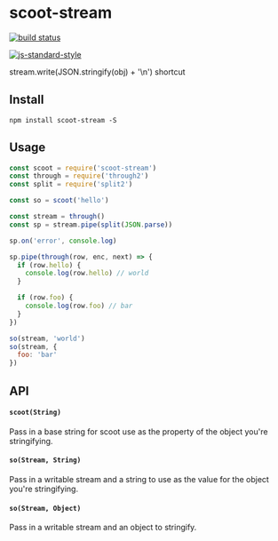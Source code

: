 # scoot-stream

[![build status](http://img.shields.io/travis/jekrb/scoot-stream.svg?style=flat)](http://travis-ci.org/jekrb/scoot-stream)

[![js-standard-style](https://cdn.rawgit.com/feross/standard/master/badge.svg)](https://github.com/feross/standard)

stream.write(JSON.stringify(obj) + '\n') shortcut

## Install

```
npm install scoot-stream -S
```

## Usage

```js
const scoot = require('scoot-stream')
const through = require('through2')
const split = require('split2')

const so = scoot('hello')

const stream = through()
const sp = stream.pipe(split(JSON.parse))

sp.on('error', console.log)

sp.pipe(through(row, enc, next) => {
  if (row.hello) {
    console.log(row.hello) // world
  }

  if (row.foo) {
    console.log(row.foo) // bar
  }
})

so(stream, 'world')
so(stream, {
  foo: 'bar'
})
```


## API


#### `scoot(String)`

Pass in a base string for scoot use as the property of the object you're stringifying.

#### `so(Stream, String)`

Pass in a writable stream and a string to use as the value for the object you're stringifying.


#### `so(Stream, Object)`

Pass in a writable stream and an object to stringify.
